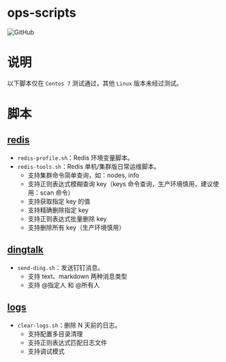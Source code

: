 # ops-scripts
![GitHub](https://img.shields.io/github/license/jiangliheng/ops-scripts)

# 说明

以下脚本仅在 ```Centos 7``` 测试通过，其他 ```Linux``` 版本未经过测试。

# 脚本

## [redis](redis/README.md)

* ```redis-profile.sh```：Redis 环境变量脚本。
* ```redis-tools.sh```：Redis 单机/集群版日常运维脚本。
  * 支持集群命令简单查询，如：nodes, info
  * 支持正则表达式模糊查询 key（keys 命令查询，生产环境慎用，建议使用：scan 命令）
  * 支持获取指定 key 的值
  * 支持精确删除指定 key
  * 支持正则表达式批量删除 key
  * 支持删除所有 key（生产环境慎用）

## [dingtalk](dingtalk/README.md)

* ```send-ding.sh```：发送钉钉消息。
  * 支持 text、markdown 两种消息类型
  * 支持 @指定人 和 @所有人

## [logs](logs/README.md)

* ```clear-logs.sh```：删除 N 天前的日志。
  * 支持配置多目录清理
  * 支持正则表达式匹配日志文件
  * 支持调试模式
